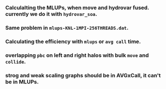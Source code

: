 ### Calculalting the MLUPs, when move and hydrovar fused. currently we do it with `hydrovar_soa`.

### Same problem in `mlups-KNL-1MPI-256THREADS.dat`.

### Calculating the efficiency with `mlups` or `avg call` time.

### overlapping `pbc` on left and right halos with bulk `move` and `collide`.

### strog and weak scaling graphs should be in AVGxCall, it can't be in MLUPs.
